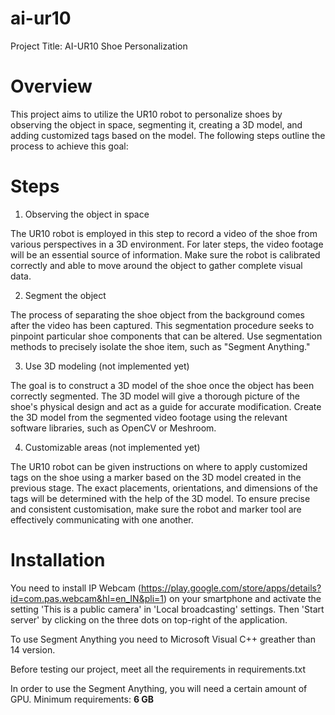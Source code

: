 # ai-ur10

Project Title: AI-UR10 Shoe Personalization

# Overview

This project aims to utilize the UR10 robot to personalize shoes by observing the object in space, segmenting it, creating a 3D model, and adding customized tags based on the model. The following steps outline the process to achieve this goal:

# Steps

1. Observing the object in space

The UR10 robot is employed in this step to record a video of the shoe from various perspectives in a 3D environment. For later steps, the video footage will be an essential source of information. Make sure the robot is calibrated correctly and able to move around the object to gather complete visual data.

2. Segment the object

The process of separating the shoe object from the background comes after the video has been captured. This segmentation procedure seeks to pinpoint particular shoe components that can be altered. Use segmentation methods to precisely isolate the shoe item, such as "Segment Anything."

3. Use 3D modeling (not implemented yet)

The goal is to construct a 3D model of the shoe once the object has been correctly segmented. The 3D model will give a thorough picture of the shoe's physical design and act as a guide for accurate modification. Create the 3D model from the segmented video footage using the relevant software libraries, such as OpenCV or Meshroom.

4. Customizable areas (not implemented yet)

The UR10 robot can be given instructions on where to apply customized tags on the shoe using a marker based on the 3D model created in the previous stage. The exact placements, orientations, and dimensions of the tags will be determined with the help of the 3D model. To ensure precise and consistent customisation, make sure the robot and marker tool are effectively communicating with one another.

# Installation

You need to install IP Webcam (https://play.google.com/store/apps/details?id=com.pas.webcam&hl=en_IN&pli=1) on your smartphone and activate the setting 'This is a public camera' in 'Local broadcasting' settings. Then 'Start server' by clicking on the three dots on top-right of the application.

To use Segment Anything you need to Microsoft Visual C++ greather than 14 version.

Before testing our project, meet all the requirements in requirements.txt

In order to use the Segment Anything, you will need a certain amount of GPU. Minimum requirements: **6 GB**

